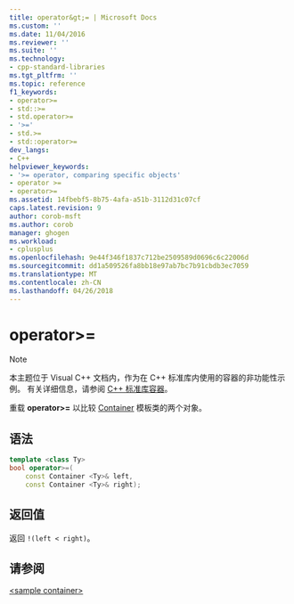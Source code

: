 ```yaml
---
title: operator&gt;= | Microsoft Docs
ms.custom: ''
ms.date: 11/04/2016
ms.reviewer: ''
ms.suite: ''
ms.technology:
- cpp-standard-libraries
ms.tgt_pltfrm: ''
ms.topic: reference
f1_keywords:
- operator>=
- std::>=
- std.operator>=
- '>='
- std.>=
- std::operator>=
dev_langs:
- C++
helpviewer_keywords:
- '>= operator, comparing specific objects'
- operator >=
- operator>=
ms.assetid: 14fbebf5-8b75-4afa-a51b-3112d31c07cf
caps.latest.revision: 9
author: corob-msft
ms.author: corob
manager: ghogen
ms.workload:
- cplusplus
ms.openlocfilehash: 9e44f346f1837c712be2509589d0696c6c22006d
ms.sourcegitcommit: dd1a509526fa8bb18e97ab7bc7b91cbdb3ec7059
ms.translationtype: MT
ms.contentlocale: zh-CN
ms.lasthandoff: 04/26/2018
---
```

# <a name="operatorgt"></a>operator&gt;=

> [!NOTE]
> 本主题位于 Visual C++ 文档内，作为在 C++ 标准库内使用的容器的非功能性示例。 有关详细信息，请参阅 [C++ 标准库容器](../standard-library/stl-containers.md)。

重载 **operator>=** 以比较 [Container](../standard-library/sample-container-class.md) 模板类的两个对象。

## <a name="syntax"></a>语法

```cpp
template <class Ty>
bool operator>=(
    const Container <Ty>& left,
    const Container <Ty>& right);
```

## <a name="return-value"></a>返回值

返回 `!(left < right)`。

## <a name="see-also"></a>请参阅

[\<sample container>](../standard-library/sample-container.md)<br/>
